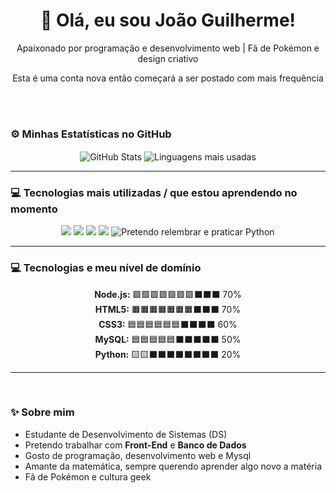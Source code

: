 <h1 align="center">👋 Olá, eu sou João Guilherme!</h1>
<p align="center">Apaixonado por programação e desenvolvimento web | Fã de Pokémon e design criativo</p>
<p align="center">Esta é uma conta nova então começará a ser postado com mais frequência</p>
<br>
<br>

### ⚙️ Minhas Estatísticas no GitHub
<p align="center">
  <img align="center" src="https://github-readme-stats.vercel.app/api?username=Guilherme-lopes-F&show_icons=true&theme=tokyonight&hide_border=true" alt="GitHub Stats"/>
  <img align="center" src="https://github-readme-stats.vercel.app/api/top-langs/?username=Guilherme-lopes-F&layout=compact&theme=tokyonight&hide_border=true" alt="Linguagens mais usadas"/>
</p>

---


### 💻 Tecnologias mais utilizadas / que estou aprendendo no momento
<p align="center">
  <img src="https://img.shields.io/badge/Node.js-339933?style=for-the-badge&logo=node.js&logoColor=white" />
  <img src="https://img.shields.io/badge/HTML5-E34F26?style=for-the-badge&logo=html5&logoColor=white" />
  <img src="https://img.shields.io/badge/CSS3-1572B6?style=for-the-badge&logo=css3&logoColor=white" />
  <img src="https://img.shields.io/badge/MySQL-4479A1?style=for-the-badge&logo=mysql&logoColor=white" />
  <img src="https://img.shields.io/badge/Python-3776AB?style=for-the-badge&logo=python&logoColor=white" title="Pretendo relembrar e praticar Python" />
</p>

---

### 💻 Tecnologias e meu nível de domínio 
<p align="center">
  <b>Node.js:</b> 🟩🟩🟩🟩🟩🟩🟩⬛⬛⬛ 70% 
  <br>
  <b>HTML5:</b> 🟧🟧🟧🟧🟧🟧🟧⬛⬛⬛ 70% 
  <br>
  <b>CSS3:</b> 🟦🟦🟦🟦🟦🟦⬛⬛⬛⬛ 60% 
  <br>
  <b>MySQL:</b> 🟦🟦🟦🟦🟦⬛⬛⬛⬛⬛ 50% 
  <br>
  <b>Python:</b> 🟨🟨⬛⬛⬛⬛⬛⬛⬛⬛ 20% 
  
</p>

---
<br>

### ✨ Sobre mim
<p align="center">
  
  - Estudante de Desenvolvimento de Sistemas (DS)<br>
  - Pretendo trabalhar com <strong>Front-End</strong> e <strong>Banco de Dados</strong><br>
  - Gosto de programação, desenvolvimento web e Mysql<br>
  - Amante da matemática, sempre querendo aprender algo novo a matéria<br>
  - Fã de Pokémon e cultura geek<br>
</p>
